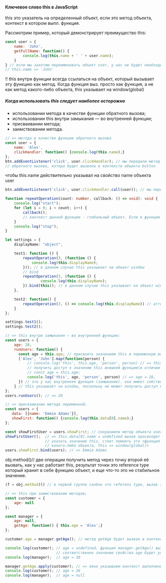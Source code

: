 #### Ключевое слово this в JavaScript

this это указатель на определенный объект, если это метод объекта, контекст в котором выпл. функция.

Рассмотрим пример, который демонстрирует преимущество this:
```javascript
const user = {
    name: 'John',
    getFullName: function() {
        console.log(this.name + ' ' + user.name);
    }
} // если мы захотим переименовать объект user, у нас не будет необходимости изменить его имя во всех подобных методах
// this.name => 'John' 
```

!! this внутри функции всегда ссылаться на объект, который вызывает эту функцию как метод.
Когда функция выз. просто как функция, а не как метод какого-либо объекта, this указывает на window(global)


##### Когда использовать this следует наиболее осторожно
- использовании метода в качестве функции обратного вызова;
- использовании this внутри замыкания — во внутренней функции;
- присваивании метода;
- заимствовании метода.

```javascript
// => метода в качестве функции обратного вызова
const user = {
    name: 'Alex',
    clickHandler: function() {console.log(this.name);}
};
btn.addEventListener('click', user.clickHandler); // мы передали метод объекта user, в качестве функции 
// обратного вызова, котора будет вызвана в контексте объекта button
```
чтобы this.name действительно указывал на свойство name объекта user 
```javascript
btn.addEventListener('click', user.clickHandler.call(user)); // мы передали метод объекта user, в качестве функции 
```
```typescript
function repeatOperation(count: number, callback: () => void): void {
    console.log("start");
    for (let i = 0; i < count; i++) {
        callback();
        // контекст данной функции - глобальный объект. Если в функции callback используется контекст он тоже будет ссылаться на глобальный объект.
    }
    console.log("stop");
}

let settings = {
    displayName: "object",

    test1: function () {
        repeatOperation(3, (function () {
            console.log(this.displayName);
        })); // в данном случае this указывает на объект window
        // bind
        repeatOperation(3, (function () {
                console.log(this.displayName);
        }).bind(this)); // в данном случае this указывает на объект window
    },

    test2: function() {
        repeatOperation(3, () => console.log(this.displayName)) // arrow function захватывает контекст, в котором была создана)
    } 
};

settings.test1();
settings.test2();
```

```javascript
// => this внутри замыкания — во внутренней функции;
const users = {
    age: 28,
    runUsers: function() {
      const age = this.age; // присвоить значением this в переменную во внешней функции и использовать ее в замыкании
      ['Alex', 'John'].map(function(person) {
          // console.log('this', this.age, 'person', person) // => this.age = undefined(window), замыкание не может 
          // получить доступ к значению this внешней функции(в отличии от других переменных внешней функции), например 
          // const age = this.age; 
          console.log('this', age, 'person', person) // => age = 28, 
      }) // это у нас внутренняя функция (замыкание). она имеет собственный this
    } // this указывает на window, поскольку не может получить доступ к this внешней функции
};
users.runUsers(); // => 28
```

```javascript
// => присваивание метода переменной;
const users = {
   data: [{name: 'Emmie Adams'}],
   showFirst: function() {console.log(this.data[0].name);}
};

const showFirstUser = users.showFirst; // сохраниили метод объекта users в переменную
showFirstUser();  // => this.data[0].name = undefined вызов просиходит в глобальном объекте window, необходимо явно 
                  // указать значение this, стоит помнить это <функция выз. просто как функция а не как метод 
                  // какого-либо объекта, this => window(global)> 
users.showFirst.bind(users); // => Emmie Adams                                
```
obj.method()// две операции получить метод через точку второй её вызвать, как у нас работает this, результат точки это reference type который хранит в себе функцию объект, 
и еще что-то это не стабильное значение.
```javascript
(f = obj.method)() // в первой группе скобок это referens type, вызов это уже нет просто функция если что-то делаем после получения метода this теряем.
```

```javascript
// => this при заимствовании методов;
const customer = {
    age: null
};

const manager = {
    age: null,
    getAge: function() { this.age = 'Alex';}
};

customer.age = manager.getAge(); // метод getAge будет вызван в контексте объекта manager. 

console.log(customer); // age = undefined, функция manager.getAge() вызывается в контексте объекта manager, 
                       // соответственно значение свойства age будет установлено у объекта manager
console.log(manager);  // age = 30 

manager.getAge.apply(customer); // => явно указываем контекст выполнения метода getAge 
console.log(customer); // age = 26
console.log(manager);  // age = null                            
```